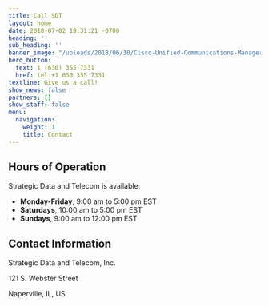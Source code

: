 ```yaml
---
title: Call SDT
layout: home
date: 2018-07-02 19:31:21 -0700
heading: ''
sub_heading: ''
banner_image: "/uploads/2018/06/30/Cisco-Unified-Communications-Manager-data-record-reporting-1.jpg"
hero_button:
  text: 1 (630) 355-7331
  href: tel:+1 630 355 7331
textline: Give us a call!
show_news: false
partners: []
show_staff: false
menu:
  navigation:
    weight: 1
    title: Contact
---
```

## Hours of Operation

Strategic Data and Telecom is available:

* **Monday-Friday**, 9:00 am to 5:00 pm EST
* **Saturdays**, 10:00 am to 5:00 pm EST
* **Sundays**, 9:00 am to 12:00 pm EST

## Contact Information

Strategic Data and Telecom, Inc.  
  
121 S. Webster Street  
  
Naperville, IL, US